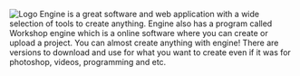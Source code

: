 ![Logo](https://github.com/user-attachments/assets/c7a5faf3-87fe-4142-b0a3-e0816284a92d)
Engine is a great software and web application with a wide selection of tools to create anything. Engine also has a program called Workshop engine which is a online software where you can create or upload a project.
You can almost create anything with engine! There are versions to download and use for what you want to create even if it was for photoshop, videos, programming and etc.
